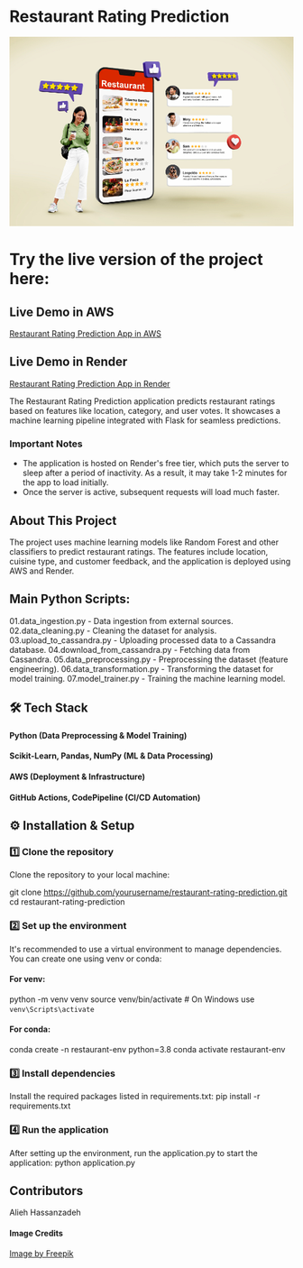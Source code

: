 # Restaurant Rating Prediction

![Alt Text](https://raw.githubusercontent.com/Alieh-hz/Restaurant_Rating_Prediction/main/static/images/img1.jpg)

# Try the live version of the project here:

## Live Demo in AWS
[Restaurant Rating Prediction App in AWS](http://restaurantratingprediction-env.eba-mgzctncn.us-east-1.elasticbeanstalk.com/)

## Live Demo in Render
[Restaurant Rating Prediction App in Render](https://restaurant-rating-prediction-yw9u.onrender.com)

The Restaurant Rating Prediction application predicts restaurant ratings based on features like location, category, and user votes. It showcases a machine learning pipeline integrated with Flask for seamless predictions.

### Important Notes

- The application is hosted on Render's free tier, which puts the server to sleep after a period of inactivity. As a result, it may take 1-2 minutes for the app to load initially.
- Once the server is active, subsequent requests will load much faster.

## About This Project
The project uses machine learning models like Random Forest and other classifiers to predict restaurant ratings. The features include location, cuisine type, and customer feedback, and the application is deployed using AWS and Render.

## Main Python Scripts:
01.data_ingestion.py - Data ingestion from external sources.
02.data_cleaning.py - Cleaning the dataset for analysis.
03.upload_to_cassandra.py - Uploading processed data to a Cassandra database.
04.download_from_cassandra.py - Fetching data from Cassandra.
05.data_preprocessing.py - Preprocessing the dataset (feature engineering).
06.data_transformation.py - Transforming the dataset for model training.
07.model_trainer.py - Training the machine learning model.

## 🛠️ Tech Stack
#### Python (Data Preprocessing & Model Training)
#### Scikit-Learn, Pandas, NumPy (ML & Data Processing)
#### AWS (Deployment & Infrastructure)
#### GitHub Actions, CodePipeline (CI/CD Automation)

## ⚙️ Installation & Setup
### 1️⃣ Clone the repository
Clone the repository to your local machine:

git clone https://github.com/yourusername/restaurant-rating-prediction.git
cd restaurant-rating-prediction

### 2️⃣ Set up the environment
It's recommended to use a virtual environment to manage dependencies. You can create one using venv or conda:

#### For venv:
python -m venv venv
source venv/bin/activate  # On Windows use `venv\Scripts\activate`

#### For conda:
conda create -n restaurant-env python=3.8
conda activate restaurant-env

### 3️⃣ Install dependencies
Install the required packages listed in requirements.txt:
pip install -r requirements.txt

### 4️⃣ Run the application
After setting up the environment, run the application.py to start the application:
python application.py

## Contributors
Alieh Hassanzadeh


#### Image Credits  
[Image by Freepik](https://www.freepik.com/free-photo/full-shot-smiley-woman-with-smartphone_26006350.htm#fromView=image_search_similar&page=1&position=7&uuid=1e193df9-3eea-43a0-b8b8-f842849831c8&new_detail=true)



